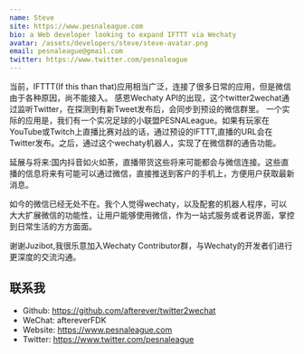 ```yaml
---
name: Steve
site: https://www.pesnaleague.com
bio: a Web developer looking to expand IFTTT via Wechaty
avatar: /assets/developers/steve/steve-avatar.png
email: pesnaleague@gmail.com
twitter: https://www.twitter.com/pesnaleague
---
```


当前，IFTTT(If this than that)应用相当广泛，连接了很多日常的应用，但是微信由于各种原因，尚不能接入。
感恩Wechaty API的出现，这个twitter2wechat通过监听Twitter，在探测到有新Tweet发布后，会同步到预设的微信群里。
一个实际的应用是，我们有一个实况足球的小联盟PESNALeague。如果有玩家在YouTube或Twitch上直播比赛对战的话，通过预设的IFTTT,直播的URL会在Twitter发布。之后，通过这个wechaty机器人，实现了在微信群的通告功能。

延展与将来:国内抖音如火如荼，直播带货这些将来可能都会与微信连接。这些直播的信息将来有可能可以通过微信，直接推送到客户的手机上，方便用户获取最新消息。

如今的微信已经无处不在。我个人觉得wechaty，以及配套的机器人程序，可以大大扩展微信的功能性，让用户能够使用微信，作为一站式服务或者说界面，掌控到日常生活的方方面面。

谢谢Juzibot,我很乐意加入Wechaty Contributor群，与Wechaty的开发者们进行更深度的交流沟通。

## 联系我

- Github: <https://github.com/afterever/twitter2wechat>
- WeChat: aftereverFDK
- Website: <https://www.pesnaleague.com>
- Twitter: <https://www.twitter.com/pesnaleague>
